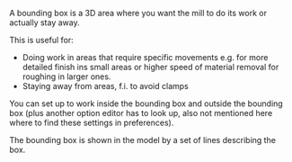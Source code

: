 A bounding box is a 3D area where you want the mill to do its work or
actually stay away.

This is useful for:

-   Doing work in areas that require specific movements e.g. for more
    detailed finish ins small areas or higher speed of material removal
    for roughing in larger ones.
-   Staying away from areas, f.i. to avoid clamps

You can set up to work inside the bounding box and outside the bounding
box (plus another option editor has to look up, also not mentioned here
where to find these settings in preferences).

The bounding box is shown in the model by a set of lines describing the
box.
